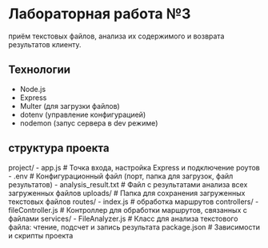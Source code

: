 # Лабораторная работа №3

приём текстовых файлов, анализа их содержимого и возврата результатов клиенту.

## Технологии

- Node.js
- Express
- Multer (для загрузки файлов)
- dotenv (управление конфигурацией)
- nodemon (запус сервера в dev режиме)

## структура проекта

project/
    - app.js                    # Точка входа, настройка Express и подключение роутов
    - .env                      # Конфигурационный файл (порт, папка для загрузок, файл результатов)
    - analysis_result.txt       # Файл с результатами анализа всех загруженных файлов
    uploads/                  # Папка для сохранения загруженных текстовых файлов
    routes/
        - index.js              # обработка маршрутов
    controllers/
        - fileController.js     # Контроллер для обработки маршрутов, связанных с файлами
    services/
        - FileAnalyzer.js       # Класс для анализа текстового файла: чтение, подсчет и запись результата
    package.json              # Зависимости и скрипты проекта
